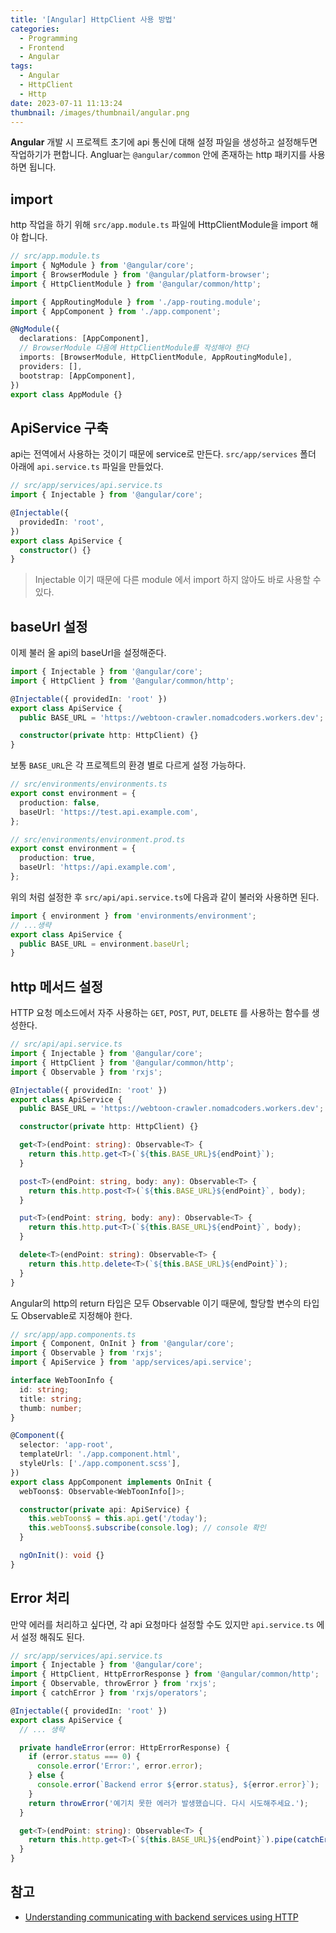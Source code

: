 ```yaml
---
title: '[Angular] HttpClient 사용 방법'
categories:
  - Programming
  - Frontend
  - Angular
tags:
  - Angular
  - HttpClient
  - Http
date: 2023-07-11 11:13:24
thumbnail: /images/thumbnail/angular.png
---
```


**Angular** 개발 시 프로젝트 초기에 api 통신에 대해 설정 파일을 생성하고 설정해두면 작업하기가 편합니다.
Angluar는 `@angular/common` 안에 존재하는 http 패키지를 사용하면 됩니다.

## import

http 작업을 하기 위해 `src/app.module.ts` 파일에 HttpClientModule을 import 해야 합니다.

```ts
// src/app.module.ts
import { NgModule } from '@angular/core';
import { BrowserModule } from '@angular/platform-browser';
import { HttpClientModule } from '@angular/common/http';

import { AppRoutingModule } from './app-routing.module';
import { AppComponent } from './app.component';

@NgModule({
  declarations: [AppComponent],
  // BrowserModule 다음에 HttpClientModule를 작성해야 한다
  imports: [BrowserModule, HttpClientModule, AppRoutingModule],
  providers: [],
  bootstrap: [AppComponent],
})
export class AppModule {}
```

## ApiService 구축

api는 전역에서 사용하는 것이기 때문에 service로 만든다.
`src/app/services` 폴더 아래에 `api.service.ts` 파일을 만들었다.

```ts
// src/app/services/api.service.ts
import { Injectable } from '@angular/core';

@Injectable({
  providedIn: 'root',
})
export class ApiService {
  constructor() {}
}
```

> Injectable 이기 때문에 다른 module 에서 import 하지 않아도 바로 사용할 수 있다.

## baseUrl 설정

이제 불러 올 api의 baseUrl을 설정해준다.

```ts
import { Injectable } from '@angular/core';
import { HttpClient } from '@angular/common/http';

@Injectable({ providedIn: 'root' })
export class ApiService {
  public BASE_URL = 'https://webtoon-crawler.nomadcoders.workers.dev';

  constructor(private http: HttpClient) {}
}
```

보통 `BASE_URL`은 각 프로젝트의 환경 별로 다르게 설정 가능하다.

```ts
// src/environments/environments.ts
export const environment = {
  production: false,
  baseUrl: 'https://test.api.example.com',
};
```

```ts
// src/environments/environment.prod.ts
export const environment = {
  production: true,
  baseUrl: 'https://api.example.com',
};
```

위의 처럼 설정한 후 `src/api/api.service.ts`에 다음과 같이 불러와 사용하면 된다.

```ts
import { environment } from 'environments/environment';
// ...생략
export class ApiService {
  public BASE_URL = environment.baseUrl;
}
```

## http 메서드 설정

HTTP 요청 메소드에서 자주 사용하는 `GET`, `POST`, `PUT`, `DELETE` 를 사용하는 함수를 생성한다.

```ts
// src/api/api.service.ts
import { Injectable } from '@angular/core';
import { HttpClient } from '@angular/common/http';
import { Observable } from 'rxjs';

@Injectable({ providedIn: 'root' })
export class ApiService {
  public BASE_URL = 'https://webtoon-crawler.nomadcoders.workers.dev';

  constructor(private http: HttpClient) {}

  get<T>(endPoint: string): Observable<T> {
    return this.http.get<T>(`${this.BASE_URL}${endPoint}`);
  }

  post<T>(endPoint: string, body: any): Observable<T> {
    return this.http.post<T>(`${this.BASE_URL}${endPoint}`, body);
  }

  put<T>(endPoint: string, body: any): Observable<T> {
    return this.http.put<T>(`${this.BASE_URL}${endPoint}`, body);
  }

  delete<T>(endPoint: string): Observable<T> {
    return this.http.delete<T>(`${this.BASE_URL}${endPoint}`);
  }
}
```

Angular의 http의 return 타입은 모두 Observable 이기 때문에, 할당할 변수의 타입도 Observable로 지정해야 한다.

```ts
// src/app/app.components.ts
import { Component, OnInit } from '@angular/core';
import { Observable } from 'rxjs';
import { ApiService } from 'app/services/api.service';

interface WebToonInfo {
  id: string;
  title: string;
  thumb: number;
}

@Component({
  selector: 'app-root',
  templateUrl: './app.component.html',
  styleUrls: ['./app.component.scss'],
})
export class AppComponent implements OnInit {
  webToons$: Observable<WebToonInfo[]>;

  constructor(private api: ApiService) {
    this.webToons$ = this.api.get('/today');
    this.webToons$.subscribe(console.log); // console 확인
  }

  ngOnInit(): void {}
}
```

## Error 처리

만약 에러를 처리하고 싶다면, 각 api 요청마다 설정할 수도 있지만 `api.service.ts` 에서 설정 해줘도 된다.

```ts
// src/app/services/api.service.ts
import { Injectable } from '@angular/core';
import { HttpClient, HttpErrorResponse } from '@angular/common/http';
import { Observable, throwError } from 'rxjs';
import { catchError } from 'rxjs/operators';

@Injectable({ providedIn: 'root' })
export class ApiService {
  // ... 생략

  private handleError(error: HttpErrorResponse) {
    if (error.status === 0) {
      console.error('Error:', error.error);
    } else {
      console.error(`Backend error ${error.status}, ${error.error}`);
    }
    return throwError('예기치 못한 에러가 발생했습니다. 다시 시도해주세요.');
  }

  get<T>(endPoint: string): Observable<T> {
    return this.http.get<T>(`${this.BASE_URL}${endPoint}`).pipe(catchError(this.handleError));
  }
}
```

## 참고

- [Understanding communicating with backend services using HTTP](https://angular.io/guide/understanding-communicating-with-http#requesting-data-from-a-server)
